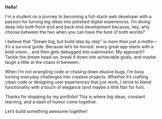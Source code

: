 
**Hello!**

I'm a student on a journey to becoming a full-stack web developer with a passion for turning big ideas into polished digital experiences. I’m diving deep into both front-end and back-end development because, hey, why choose between the two when you can have the best of both worlds?

I believe that “Dream big, but build step by step” is more than just a motto—it’s a survival guide. Because let’s be honest: every great app starts with a bold vision... and then gets debugged into submission. My approach? Tackle the dream head-on, break it down into achievable goals, and maybe laugh a little at the chaos in between.

When I’m not wrangling code or chasing down elusive bugs, I’m busy turning everyday challenges into creative projects. Whether it’s crafting clean code or designing user experiences that just work, I strive to blend functionality with a touch of elegance (and maybe a little flair for fun).

Thanks for stopping by my portfolio! This is where big ideas, constant learning, and a dash of humor come together.

Let’s build something awesome together!


